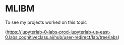 # MLIBM

To see my projects worked on this topic

(https://jupyterlab-0-labs-prod-jupyterlab-us-east-0.labs.cognitiveclass.ai/hub/user-redirect/lab/tree/labs)
